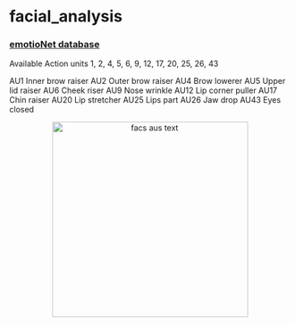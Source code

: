 # facial_analysis

### <a href="https://www.cv-foundation.org/openaccess/content_cvpr_2016/html/Benitez-Quiroz_EmotioNet_An_Accurate_CVPR_2016_paper.html">emotioNet database</a>

Available Action units 1, 2, 4, 5, 6, 9, 12, 17, 20, 25, 26, 43

AU1 Inner brow raiser
AU2 Outer brow raiser
AU4 Brow lowerer
AU5 Upper lid raiser
AU6 Cheek riser
AU9 Nose wrinkle
AU12 Lip corner puller
AU17 Chin raiser
AU20 Lip stretcher
AU25 Lips part
AU26 Jaw drop
AU43 Eyes closed

<p align="center">
  <img src="https://i.pinimg.com/originals/d7/0b/8a/d70b8aa3f9074bf21ed469d0ba6f4e27.png" width="350" alt="facs aus text">
</p>
